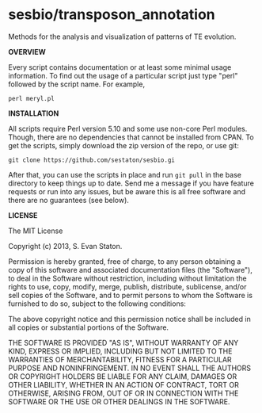 sesbio/transposon_annotation
====

Methods for the analysis and visualization of patterns of TE evolution.


**OVERVIEW**

Every script contains documentation or at least some minimal usage information. To find out the usage of a particular script just type "perl" followed by the script name. For example,

    perl meryl.pl

**INSTALLATION**

All scripts require Perl version 5.10 and some use non-core Perl modules. Though, there are no dependencies that cannot be installed from CPAN. To get the scripts, simply download the zip version of the repo, or use git:

    git clone https://github.com/sestaton/sesbio.gi

After that, you can use the scripts in place and run `git pull` in the base directory to keep things up to date. Send me a message if you have feature requests or run into any issues, but be aware this is all free software and there are no guarantees (see below).

**LICENSE**

   The MIT License

   Copyright (c) 2013, S. Evan Staton.

   Permission is hereby granted, free of charge, to any person obtaining
   a copy of this software and associated documentation files (the
   "Software"), to deal in the Software without restriction, including
   without limitation the rights to use, copy, modify, merge, publish,
   distribute, sublicense, and/or sell copies of the Software, and to
   permit persons to whom the Software is furnished to do so, subject to
   the following conditions:

   The above copyright notice and this permission notice shall be
   included in all copies or substantial portions of the Software.

   THE SOFTWARE IS PROVIDED "AS IS", WITHOUT WARRANTY OF ANY KIND,
   EXPRESS OR IMPLIED, INCLUDING BUT NOT LIMITED TO THE WARRANTIES OF
   MERCHANTABILITY, FITNESS FOR A PARTICULAR PURPOSE AND
   NONINFRINGEMENT. IN NO EVENT SHALL THE AUTHORS OR COPYRIGHT HOLDERS
   BE LIABLE FOR ANY CLAIM, DAMAGES OR OTHER LIABILITY, WHETHER IN AN
   ACTION OF CONTRACT, TORT OR OTHERWISE, ARISING FROM, OUT OF OR IN
   CONNECTION WITH THE SOFTWARE OR THE USE OR OTHER DEALINGS IN THE
   SOFTWARE.
